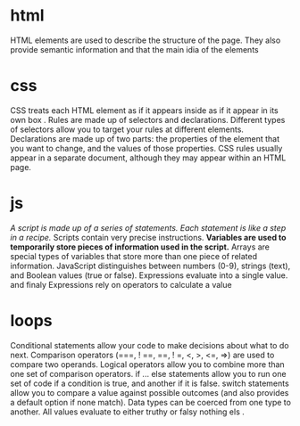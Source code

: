 # html
HTML elements are used to describe the structure of the page.
They also provide semantic information and that the main idia of the elements
# css 
CSS treats each HTML element as if it appears inside as if it appear in its own box .
Rules are made up of selectors and declarations.
Different types of selectors allow you to target your rules at different elements.
Declarations are made up of two parts: the properties of the element that you want to change, and the values of those properties. 
CSS rules usually appear in a separate document, although they may appear within an HTML page.
# js
*A script is made up of a series of statements. Each statement is like a step in a recipe.*
Scripts contain very precise instructions.
**Variables are used to temporarily store pieces of information used in the script.**
Arrays are special types of variables that store more than one piece of related information. 
JavaScript distinguishes between numbers (0-9), 
strings (text), and Boolean values (true or false). 
Expressions evaluate into a single value. 
and finaly
Expressions rely on operators to calculate a value
# loops
Conditional statements allow your code to make decisions about what to do next. 
Comparison operators (===, ! ==, ==, ! =, <, >, <=, =>) are used to compare two operands. 
Logical operators allow you to combine more than one set of comparison operators. 
if ... else statements allow you to run one set of code if a condition is true, and another if it is false. 
switch statements allow you to compare a value against possible outcomes (and also provides a default option if none match). 
Data types can be coerced from one type to another. 
All values evaluate to either truthy or falsy nothing els .
